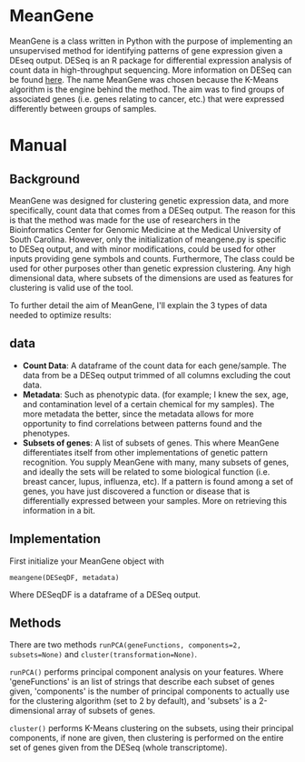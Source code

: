 # MeanGene
MeanGene is a class written in Python with the purpose of implementing an unsupervised method for identifying patterns of gene expression given a DEseq output. DESeq is an R package for differential expression analysis of count data in high-throughput sequencing. More information on DESeq can be found [here](http://bioconductor.org/packages/release/bioc/html/DESeq.html). The name MeanGene was chosen because the K-Means algorithm is the engine behind the method. The aim was to find groups of associated genes (i.e. genes relating to cancer, etc.) that were expressed differently between groups of samples. 

# Manual
## Background
MeanGene was designed for clustering genetic expression data, and more specifically, count data that comes from a DESeq output. The reason for this is that the method was made for the use of researchers in the Bioinformatics Center for Genomic Medicine at the Medical University of South Carolina. However, only the initialization of meangene.py is specific to DESeq output, and with minor modifications, could be used for other inputs providing gene symbols and counts. Furthermore, The class could be used for other purposes other than genetic expression clustering. Any high dimensional data, where subsets of the dimensions are used as features for clustering is valid use of the tool. 

To further detail the aim of MeanGene, I'll explain the 3 types of data needed to optimize results:
## data
- **Count Data**: A dataframe of the count data for each gene/sample. The data from be a DESeq output trimmed of all columns excluding the cout data.
- **Metadata**: Such as phenotypic data. (for example; I knew the sex, age, and contamination level of a certain chemical for my samples). The more metadata the better, since the metadata allows for more opportunity to find correlations between patterns found and the phenotypes.
- **Subsets of genes**: A list of subsets of genes. This where MeanGene differentiates itself from other implementations of genetic pattern recognition. You supply MeanGene with many, many subsets of genes, and ideally the sets will be related to some biological function (i.e. breast cancer, lupus, influenza, etc). If a pattern is found among a set of genes, you have just discovered a function or disease that is differentially expressed between your samples. More on retrieving this information in a bit.

## Implementation
First initialize your MeanGene object with
```
meangene(DESeqDF, metadata)
```
Where DESeqDF is a dataframe of a DESeq output. 

## Methods
There are two methods ```runPCA(geneFunctions, components=2, subsets=None)``` and ```cluster(transformation=None)```.

```runPCA()``` performs principal component analysis on your features. Where 'geneFunctions' is an list of strings that describe each subset of genes given, 'components' is the number of principal components to actually use for the clustering algorithm (set to 2 by default), and 'subsets' is a 2-dimensional array of subsets of genes.

```cluster()``` performs K-Means clustering on the subsets, using their principal components, if none are given, then clustering is performed on the entire set of genes given from the DESeq (whole transcriptome).






